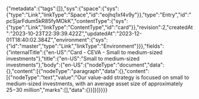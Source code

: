 {"metadata":{"tags":[]},"sys":{"space":{"sys":{"type":"Link","linkType":"Space","id":"eojhq1xf4v9y"}},"type":"Entry","id":"pcSjarFdum5kR85fyMOkK","contentType":{"sys":{"type":"Link","linkType":"ContentType","id":"card"}},"revision":2,"createdAt":"2023-10-23T22:39:39.422Z","updatedAt":"2023-12-01T18:40:02.384Z","environment":{"sys":{"id":"master","type":"Link","linkType":"Environment"}}},"fields":{"internalTitle":{"en-US":"Card - CEVA - Small to medium-sized investments"},"title":{"en-US":"Small to medium-sized investments"},"body":{"en-US":{"nodeType":"document","data":{},"content":[{"nodeType":"paragraph","data":{},"content":[{"nodeType":"text","value":"Our value-add strategy is focused on small to medium-sized investments, with an average asset size of approximately $25-$30 million","marks":[],"data":{}}]}]}}}}